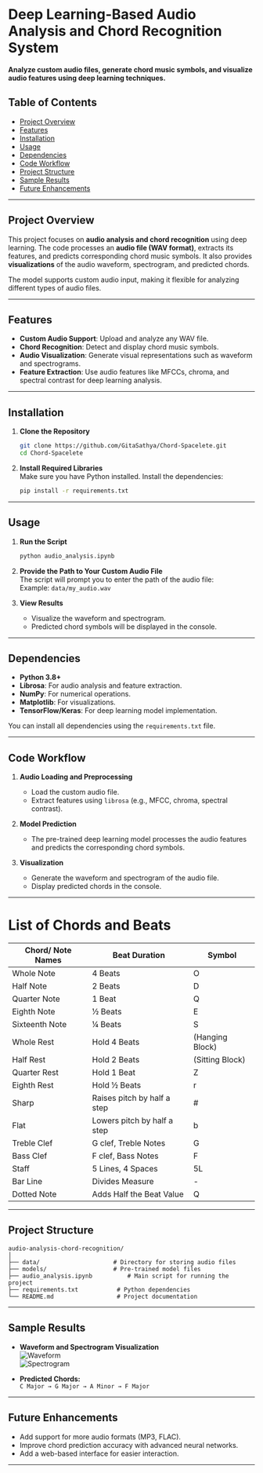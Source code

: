 # Deep Learning-Based Audio Analysis and Chord Recognition System  
**Analyze custom audio files, generate chord music symbols, and visualize audio features using deep learning techniques.**

## Table of Contents
- [Project Overview](#project-overview)  
- [Features](#features)  
- [Installation](#installation)  
- [Usage](#usage)  
- [Dependencies](#dependencies)  
- [Code Workflow](#code-workflow)  
- [Project Structure](#project-structure)  
- [Sample Results](#sample-results)  
- [Future Enhancements](#future-enhancements)  

---

## Project Overview  
This project focuses on **audio analysis and chord recognition** using deep learning. The code processes an **audio file (WAV format)**, extracts its features, and predicts corresponding chord music symbols. It also provides **visualizations** of the audio waveform, spectrogram, and predicted chords.

The model supports custom audio input, making it flexible for analyzing different types of audio files.

---

## Features  
- **Custom Audio Support**: Upload and analyze any WAV file.  
- **Chord Recognition**: Detect and display chord music symbols.  
- **Audio Visualization**: Generate visual representations such as waveform and spectrograms.  
- **Feature Extraction**: Use audio features like MFCCs, chroma, and spectral contrast for deep learning analysis.  

---

## Installation  

1. **Clone the Repository**  
   ```bash
   git clone https://github.com/GitaSathya/Chord-Spacelete.git
   cd Chord-Spacelete
   ```

2. **Install Required Libraries**  
   Make sure you have Python installed. Install the dependencies:  
   ```bash
   pip install -r requirements.txt
   ```

---

## Usage  

1. **Run the Script**  
   ```bash
   python audio_analysis.ipynb
   ```

2. **Provide the Path to Your Custom Audio File**  
   The script will prompt you to enter the path of the audio file:  
   Example: `data/my_audio.wav`  

3. **View Results**  
   - Visualize the waveform and spectrogram.  
   - Predicted chord symbols will be displayed in the console.  

---

## Dependencies  
- **Python 3.8+**  
- **Librosa**: For audio analysis and feature extraction.  
- **NumPy**: For numerical operations.  
- **Matplotlib**: For visualizations.  
- **TensorFlow/Keras**: For deep learning model implementation.  

You can install all dependencies using the `requirements.txt` file.

---

## Code Workflow  

1. **Audio Loading and Preprocessing**  
   - Load the custom audio file.  
   - Extract features using `librosa` (e.g., MFCC, chroma, spectral contrast).  

2. **Model Prediction**  
   - The pre-trained deep learning model processes the audio features and predicts the corresponding chord symbols.  

3. **Visualization**  
   - Generate the waveform and spectrogram of the audio file.  
   - Display predicted chords in the console.
  
---

# List of Chords and Beats

| Chord/ Note Names | Beat Duration | Symbol |
|-------------------|--------------|--------|
| Whole Note       | 4 Beats      | O      |
| Half Note        | 2 Beats      | D      |
| Quarter Note     | 1 Beat       | Q      |
| Eighth Note      | ½ Beats      | E      |
| Sixteenth Note   | ¼ Beats      | S      |
| Whole Rest       | Hold 4 Beats | (Hanging Block) |
| Half Rest        | Hold 2 Beats | (Sitting Block) |
| Quarter Rest     | Hold 1 Beat  | Z      |
| Eighth Rest      | Hold ½ Beats | r      |
| Sharp           | Raises pitch by half a step | # |
| Flat            | Lowers pitch by half a step | b |
| Treble Clef     | G clef, Treble Notes | G |
| Bass Clef       | F clef, Bass Notes | F |
| Staff           | 5 Lines, 4 Spaces | 5L |
| Bar Line        | Divides Measure | - |
| Dotted Note     | Adds Half the Beat Value | Q |



---

## Project Structure  
```
audio-analysis-chord-recognition/  
│  
├── data/                     # Directory for storing audio files  
├── models/                   # Pre-trained model files  
├── audio_analysis.ipynb          # Main script for running the project  
├── requirements.txt           # Python dependencies  
└── README.md                  # Project documentation  
```

---

## Sample Results  

- **Waveform and Spectrogram Visualization**  
  ![Waveform](https://example.com/waveform_image.png)  
  ![Spectrogram](https://example.com/spectrogram_image.png)  

- **Predicted Chords:**  
  `C Major → G Major → A Minor → F Major`

---

## Future Enhancements  
- Add support for more audio formats (MP3, FLAC).  
- Improve chord prediction accuracy with advanced neural networks.  
- Add a web-based interface for easier interaction.

---

